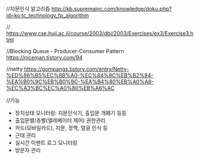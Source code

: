 //지문인식 알고리즘
http://kb.supremainc.com/knowledge/doku.php?id=ko:tc_technology_fp_algorithm


//
https://www.cse.huji.ac.il/course/2003/dbi/2003/Exercises/ex3/Exercise3.html

//Blocking Queue - Producer-Consumer Pattern
https://niceman.tistory.com/94




//netty 
https://gompangs.tistory.com/entry/Netty-%ED%86%B5%EC%8B%A0-%EC%84%9C%EB%B2%84-%EA%B0%9C%EB%B0%9C-%EA%B4%80%EB%A0%A8-%EC%A3%BC%EC%A0%80%EB%A6%AC

//기능
- 장치상태 모니터링: 지문인식기, 출입문 개폐기 등등 
- 출입문별/층별(엘레베이터 제어) 권한관리 
- 카드(모바일카드), 지문, 정맥, 얼굴 인식 등 
- 근태 관리 
- 실시간 이벤트 로그 모니터링
- 방문자 관리
